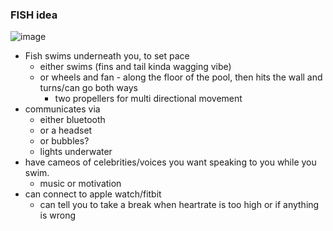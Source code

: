 ### FISH idea

![image](https://github.com/user-attachments/assets/d8a006f7-522d-468e-9426-d22ff9d27ec8)


- Fish swims underneath you, to set pace
    - either swims (fins and tail kinda wagging vibe)
    - or wheels and fan - along the floor of the pool, then hits the wall and turns/can go both ways
        - two propellers for multi directional movement
- communicates via
    - either bluetooth
    - or a headset
    - or bubbles?
    - lights underwater
- have cameos of celebrities/voices you want speaking to you while you swim.
    - music or motivation
- can connect to apple watch/fitbit
    - can tell you to take a break when heartrate is too high or if anything is wrong  
